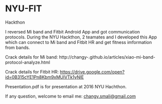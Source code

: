 # NYU-FIT
Hackthon

I reversed Mi band and Fitbit Android App and got communication protocols.
During the NYU Hackthon, 2 teamates and I developed this App which can connect to Mi band and Fitbit HR and get fitness imformation from bands.

Crack details for Mi band: http://changy-.github.io/articles/xiao-mi-band-protocol-analyze.html

Crack details for Fitbit HR: https://drive.google.com/open?id=0B315cYE1Pn8Kbm9xMUlVTk1yNlE

Presentation.pdf is for presentation at 2016 NYU Hachthon.

If any question, welcome to email me: changy.smali@gmail.com
